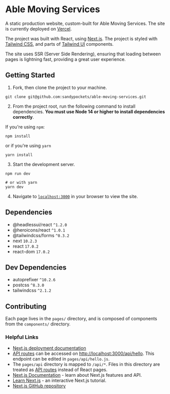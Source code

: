 # Able Moving Services
A static production website, custom-built for Able Moving Services. The site is currently deployed on [Vercel](https://vercel.com/).

The project was built with React, using [Next.js](https://nextjs.org/). The project is styled with [Tailwind CSS](https://tailwindcss.com/), and parts of [Tailwind UI](https://tailwindui.com/documentation) components.

The site uses SSR (Server Side Rendering), ensuring that loading between pages is lightning fast, providing a great user experience. 

## Getting Started

1. Fork, then clone the project to your machine. 

```shell
git clone git@github.com:sandypockets/able-moving-services.git
```

2. From the project root, run the following command to install dependencies. **You must use Node 14 or higher to install dependencies correctly**.

If you're using `npm`:
```shell
npm install
```

or if you're using `yarn`

```shell
yarn install
```

3. Start the development server.
```shell
npm run dev

# or with yarn
yarn dev
```

4. Navigate to [`localhost:3000`](http://localhost:3000) in your browser to view the site. 

## Dependencies
* @headlessui/react `^1.2.0`
* @heroicons/react `^1.0.1`
* @tailwindcss/forms `^0.3.2`
* next `10.2.3`
* react `17.0.2`
* react-dom `17.0.2`

## Dev Dependencies
* autoprefixer `^10.2.6`
* postcss `^8.3.0`
* tailwindcss `^2.1.2`

## Contributing

Each page lives in the `pages/` directory, and is composed of components from the `components/` directory. 

### Helpful Links
* [Next.js deployment documentation](https://nextjs.org/docs/deployment)
* [API routes](https://nextjs.org/docs/api-routes/introduction) can be accessed on [http://localhost:3000/api/hello](http://localhost:3000/api/hello). This endpoint can be edited in `pages/api/hello.js`.
* The `pages/api` directory is mapped to `/api/*`. Files in this directory are treated as [API routes](https://nextjs.org/docs/api-routes/introduction) instead of React pages.
* [Next.js Documentation](https://nextjs.org/docs) - learn about Next.js features and API.
* [Learn Next.js](https://nextjs.org/learn) - an interactive Next.js tutorial.
* [Next.js GitHub repository](https://github.com/vercel/next.js/)
